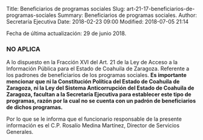 Title: Beneficiarios de programas sociales
Slug: art-21-17-beneficiarios-de-programas-sociales
Summary: Beneficiarios de programas sociales.
Author: Secretaría Ejecutiva
Date: 2018-02-23 09:00
Modified: 2018-07-05 21:14


Fecha de última actualización: 29 de junio 2018.

### NO APLICA

A lo dispuesto en la Fracción XVI del Art. 21 de la Ley de Acceso a la
Información Pública para el Estado de Coahuila de Zaragoza. Referente a
los padrones de beneficiarios de los programas sociales. **Es importante
mencionar que ni la Constitución Política del Estado de Coahuila de
Zaragoza, ni la Ley del Sistema Anticorrupción del Estado de Coahuila
de Zaragoza, facultan a la Secretaría Ejecutiva  para establecer este
tipo de programas, razón por la cual no se cuenta con un padrón de
beneficiarios de dichos programas.**

Por lo que se le informa que el funcionario responsable de la presente
información es el C.P. Rosalío Medina Martínez, Director de Servicios
Generales.
